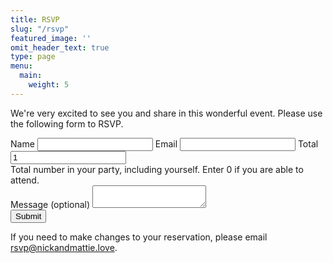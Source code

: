 ```yaml
---
title: RSVP
slug: "/rsvp"
featured_image: ''
omit_header_text: true
type: page
menu:
  main:
    weight: 5
---
```


We're very excited to see you and share in this wonderful event. Please use the following form to RSVP.

<form class="black-80 sans-serif" name="rsvpme" method="POST" action="/rsvp-thank-you/" role="form" name="rsvp" data-netlify="true" data-netlify-recaptcha="true">
    <label class="f6 b db mb1 mt3 sans-serif mid-gray" for="rsvp-name">Name</label>
    <input type="text" id="rsvp-name" name="name" class="w-100 f5 pv3 ph3 bg-light-gray bn" aria-labelledby="rsvp-name"/>
    <label class="f6 b db mb1 mt3 sans-serif mid-gray" for="rsvp-email">Email</label>
    <input type="email" id="rsvp-email" name="email" class="w-100 f5 pv3 ph3 bg-light-gray bn" aria-labelledby="rsvp-email"/>
    <label class="f6 b db mb1 mt3 sans-serif mid-gray" for="rsvp-total">Total</label>
    <input type="text" id="rsvp-total" name="total" class="w-100 f5 pv3 ph3 bg-light-gray bn" value="1" aria-labelledby="rsvp-total"/>
    <div class="requirements f6 gray glow i ph3 overflow-hidden">Total number in your party, including yourself. Enter 0 if you are able to attend.</div>
    <label class="f6 b db mb1 mt3 sans-serif mid-gray" for="rsvp-message">Message (optional)</label>
    <textarea id="message" name="message" class="w-100 f5 pv3 ph3 bg-light-gray bn h4" aria-labelledby="message"></textarea>
    <div data-netlify-recaptcha="true"></div>
    <input class="db w-100 mv2 white pa3 bn hover-shadow hover-bg-black bg-animate bg-black" type="submit" value="Submit" />
</form>

If you need to make changes to your reservation, please email <a href="mailto:rsvp@nickandmattie.love">rsvp@nickandmattie.love</a>.
